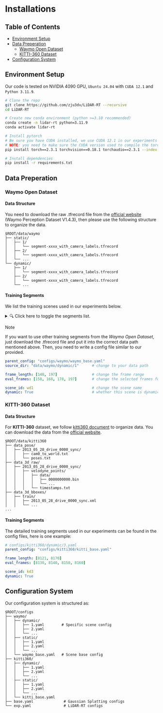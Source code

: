 # Installations

## Table of Contents
- [Environment Setup](#environment-setup)
- [Data Preperation](#data-preperation)
    - [Waymo Open Dataset](#waymo-open-dataset)
    - [KITTI-360 Dataset](#kitti-360-dataset)
- [Configuration System](#configuration-system)

## Environment Setup

Our code is tested on NVIDIA 4090 GPU, `Ubuntu 24.04` with `CUDA 12.1` and `Python 3.11.9`.

```bash
# Clone the repo
git clone https://github.com/zju3dv/LiDAR-RT --recursive
cd LiDAR-RT

# Create new conda environment (python >=3.10 recommended)
conda create -n lidar-rt python=3.11.9
conda activate lidar-rt

# Install pytorch
# Be sure you have CUDA installed, we use CUDA 12.1 in our experiments
# NOTE: you need to make sure the CUDA version used to compile the torch is the same as the version you installedv
pip install torch==2.3.1 torchvision==0.18.1 torchaudio==2.3.1 --index-url https://download.pytorch.org/whl/cu121

# Install dependencies
pip install -r requirements.txt
```

## Data Preperation

### Waymo Open Dataset

#### Data Structure

You need to download the raw .tfrecord file from the [official website](https://console.cloud.google.com/storage/browser/waymo_open_dataset_v_1_4_3) (Waymo Perception Dataset V1.4.3), then please use the following structure to organize the data.

```
$ROOT/data/waymo
├── static/
│   ├── 1/
│   │   └── segment-xxxx_with_camera_labels.tfrecord
│   ├── 2/
│   │   └── segment-xxxx_with_camera_labels.tfrecord
│   └── ...
└── dynamic/
    ├── 1/
    │   └── segment-xxxx_with_camera_labels.tfrecord
    ├── 2/
    │   └── segment-xxxx_with_camera_labels.tfrecord
    └── ...
```

#### Training Segments

We list the training scenes used in our experiments below.

<a id="waymo-segments"></a>
<details>
  <summary>🔍 Click here to toggle the segments list.</summary>
  <hr>

**Static Scene**

| Data Path | Record Name |
|:--:|:--|
| $ROOT/data/waymo/static/1 | segment-11379226583756500423_6230_810_6250_810_with_camera_labels|
| $ROOT/data/waymo/static/2 | segment-10676267326664322837_311_180_331_180_with_camera_labels |
| $ROOT/data/waymo/static/3 | segment-17761959194352517553_5448_420_5468_420_with_camera_labels |
| $ROOT/data/waymo/static/4 | segment-1172406780360799916_1660_000_1680_000_with_camera_labels |

**Dynamic Scene**

| Data Path | Record Name |
|:--:|:--|
| $ROOT/data/waymo/dynamic/1 | segment-1083056852838271990_4080_000_4100_000_with_camera_labels |
| $ROOT/data/waymo/dynamic/2 | segment-13271285919570645382_5320_000_5340_000_with_camera_labels |
| $ROOT/data/waymo/dynamic/3 | segment-10072140764565668044_4060_000_4080_000_with_camera_labels |
| $ROOT/data/waymo/dynamic/4 | segment-10500357041547037089_1474_800_1494_800_with_camera_labels |

  <hr>
</details>


>[!Note]
> If you want to use other training segments from the *Waymo Open Dataset*, just download the .tfrecord file and put it into the correct data path mentioned above.
> Then, you need to write a config file similar to our provided.
>
> ```yaml
> parent_config: "configs/waymo/waymo_base.yaml"
> source_dir: "data/waymo/dynamic/1"      # change to your data path
>
> frame_length: [148, 197]                # change the frame range
> eval_frames: [158, 168, 178, 197]       # change the selected frames for evaluation
>
> scene_id: wd1                           # change the scene name
> dynamic: True                           # whether this scene is dynamic scene
> ```

### KITTI-360 Dataset

#### Data Structure

For **KITTI-360** dataset, we follow [kitti360 document](https://www.cvlibs.net/datasets/kitti-360/documentation.php) to organize data. You can download the data from the [official website](https://www.cvlibs.net/datasets/kitti-360/).

```
$ROOT/data/kitti360
├── data_pose/
│   ├── 2013_05_28_drive_0000_sync/
│   │   ├── cam0_to_world.txt
│   │   └── poses.txt
├── data_3d_raw/
│   ├── 2013_05_28_drive_0000_sync/
│   │   ├── velodyne_points/
│   │   │   ├── data/
│   │   │   │   ├── 0000000000.bin
│   │   │   │   └── ...
│   │   │   └── timestamps.txt
├── data_3d_bboxes/
│   ├── train/
│   │   ├── 2013_05_28_drive_0000_sync.xml
│   │   └── ...
...
```

#### Training Segments

The detailed training segments used in our experiments can be found in the config files, here is one example:

```yaml
# configs/kitti360/dynamic/3.yaml
parent_config: "configs/kitti360/kitti_base.yaml"

frame_length: [8121, 8170]
eval_frames: [8130, 8140, 8150, 8160]

scene_id: kd3
dynamic: True
```

## Configuration System

Our configuration system is structured as:

```
$ROOT/configs
├── waymo/
│   ├── dynamic/
│   │   ├── 1.yaml        # Specific scene config
│   │   ├── 2.yaml
│   │   └── ...
│   ├── static/
│   │   ├── 1.yaml
│   │   ├── 2.yaml
│   │   └── ...
│   └── waymo_base.yaml   # Scene base config
├── kitti360/
│   ├── dynamic/
│   │   ├── 1.yaml
│   │   ├── 2.yaml
│   │   └── ...
│   ├── static/
│   │   ├── 1.yaml
│   │   ├── 2.yaml
│   │   └── ...
│   └── kitti_base.yaml
├── base.yaml              # Gaussian Splatting configs
└── exp.yaml               # LiDAR-RT configs
```
